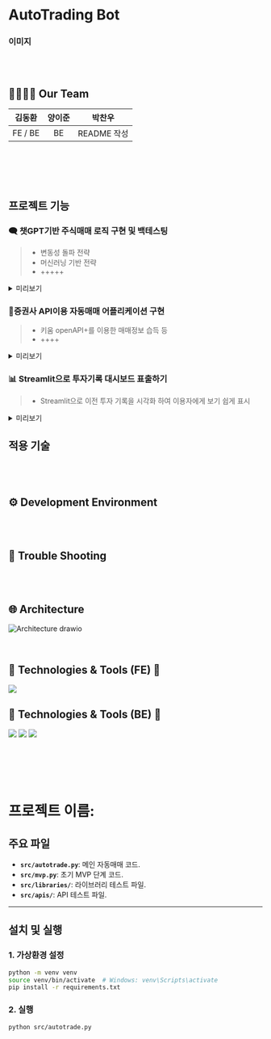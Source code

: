 # AutoTrading Bot

### 이미지

<br><br>

## 👨‍👩‍👧‍👦 Our Team

|김동환|양이준|박찬우|
|:---:|:---:|:---:|
|FE / BE|BE|README 작성|

<br>


<br><br>




## 프로젝트 기능

### 🗨 챗GPT기반 주식매매 로직 구현 및 백테스팅

> * 변동성 돌파 전략
> * 머신러닝 기반 전략
> * +++++

<details>
<summary>미리보기</summary>
<div markdown="1">

![기능1]

 <br>
</div>
</details>


### 🎳증권사 API이용 자동매매 어플리케이션 구현
 
> * 키움 openAPI+를 이용한 매매정보 습득 등
> * ++++

<details>
<summary>미리보기</summary>
<div markdown="1">

![데이터 보여주기]

 <br>
</div>
</details>

### 📊 Streamlit으로 투자기록 대시보드 표출하기
 
> * Streamlit으로 이전 투자 기록을 시각화 하여 이용자에게 보기 쉽게 표시

<details>
<summary>미리보기</summary>
<div markdown="1">

![글쓰기1]
 <br>
</div>
</details>



## 적용 기술

### 

> 


<br><br>



## ⚙ Development Environment



<br><br>

## 🚨 Trouble Shooting



<br><br>


## 🌐 Architecture

![Architecture drawio](https://github.com/user-attachments/assets/202c22cb-6c2f-4d89-a773-04155a7a7db8)


<br>


## 📝 Technologies & Tools (FE) 📝
<img src="https://img.shields.io/badge/Python-3776AB?style=flat-square&logo=Python&logoColor=white"/>


<br>

## 📝 Technologies & Tools (BE) 📝

<img src="https://img.shields.io/badge/Python-3776AB?style=flat-square&logo=Python&logoColor=white"/> <img src="https://img.shields.io/badge/MySQL-4479A1?style=flat-square&logo=MySQL&logoColor=white"/> <img src="https://img.shields.io/badge/Anaconda-44A833?style=flat-square&logo=Anaconda&logoColor=white"/> 

<br><br><br><br>

<div align=center>



</div>

# 프로젝트 이름: 

## 주요 파일
- **`src/autotrade.py`**: 메인 자동매매 코드.
- **`src/mvp.py`**: 초기 MVP 단계 코드.
- **`src/libraries/`**: 라이브러리 테스트 파일.
- **`src/apis/`**: API 테스트 파일.

---

## 설치 및 실행

### 1. 가상환경 설정
```bash
python -m venv venv
source venv/bin/activate  # Windows: venv\Scripts\activate
pip install -r requirements.txt
```

### 2. 실행
```bash
python src/autotrade.py
```
